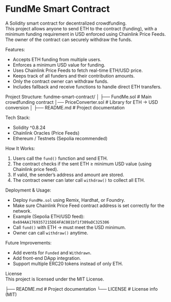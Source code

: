 # FundMe Smart Contract  

A Solidity smart contract for decentralized crowdfunding.  
This project allows anyone to send ETH to the contract (funding), with a minimum funding requirement in USD enforced using Chainlink Price Feeds.  
The owner of the contract can securely withdraw the funds.  


Features:  
- Accepts ETH funding from multiple users.  
- Enforces a minimum USD value for funding.  
- Uses Chainlink Price Feeds to fetch real-time ETH/USD price.  
- Keeps track of all funders and their contribution amounts.  
- Only the contract owner can withdraw funds.  
- Includes fallback and receive functions to handle direct ETH transfers.  



Project Structure:
fundme-smart-contract/
│
├── FundMe.sol # Main crowdfunding contract
│── PriceConverter.sol # Library for ETH → USD conversion
│
├── README.md # Project documentation




Tech Stack: 
- Solidity ^0.8.24  
- Chainlink Oracles (Price Feeds)  
- Ethereum / Testnets (Sepolia recommended)  



 How It Works:
1. Users call the `fund()` function and send ETH.  
2. The contract checks if the sent ETH ≥ minimum USD value (using Chainlink price feed).  
3. If valid, the sender’s address and amount are stored.  
4. The contract owner can later call `withdraw()` to collect all ETH.  



 Deployment & Usage:  
- Deploy `FundMe.sol` using Remix, Hardhat, or Foundry.  
- Make sure Chainlink Price Feed contract address is set correctly for the network.  
- Example (Sepolia ETH/USD feed): `0x694AA1769357215DE4FAC081bf1f309aDC325306`  
- Call `fund()` with ETH → must meet the USD minimum.  
- Owner can call `withdraw()` anytime.  



Future Improvements: 
- Add events for `Funded` and `Withdrawn`.  
- Add front-end DApp integration.  
- Support multiple ERC20 tokens instead of only ETH.  



License  
This project is licensed under the MIT License.  






├── README.md # Project documentation
└── LICENSE # License info (MIT)
